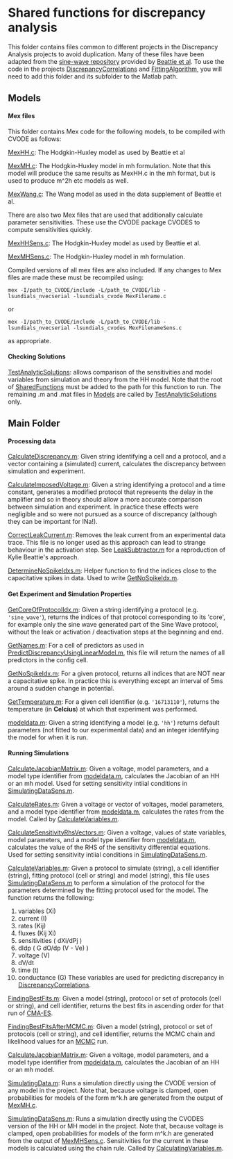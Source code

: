 # Shared functions for discrepancy analysis

This folder contains files common to different projects in the Discrepancy Analysis projects to avoid duplication. Many of these files have been adapted from the [sine-wave repository](https://github.com/mirams/sine-wave) provided by [Beattie et al](https://physoc.onlinelibrary.wiley.com/doi/abs/10.1113/JP275733). To use the code in the projects [DiscrepancyCorrelations](https://github.com/JohnWalmsley/DiscrepancyCorrelations) and [FittingAlgorithm](https://github.com/JohnWalmsley/FittingAlgorithm), you will need to add this folder and its subfolder to the Matlab path.

## Models


#### Mex files

This folder contains Mex code for the following models, to be compiled with CVODE as follows:

[MexHH.c](Models/MexHH.c): The Hodgkin-Huxley model as used by Beattie et al

[MexMH.c](Models/MexMH.c): The Hodgkin-Huxley model in mh formulation. Note that this model will produce the same results as MexHH.c in the mh format, but is used to produce m^2h etc models as well.

[MexWang.c](Models/MexWang.c): The Wang model as used in the data supplement of Beattie et al.

There are also two Mex files that are used that additionally calculate parameter sensitivities. These use the CVODE package CVODES to compute sensitivities quickly.

[MexHHSens.c](Models/MexHHSens.c): The Hodgkin-Huxley model as used by Beattie et al.

[MexMHSens.c](Models/MexMHSens.c): The Hodgkin-Huxley model in mh formulation.

Compiled versions of all mex files are also included. If any changes to Mex files are made these must be recompiled using:

`mex -I/path_to_CVODE/include -L/path_to_CVODE/lib -lsundials_nvecserial -lsundials_cvode MexFilename.c`

or

`mex -I/path_to_CVODE/include -L/path_to_CVODE/lib -lsundials_nvecserial -lsundials_cvodes MexFilenameSens.c`

as appropriate.


#### Checking Solutions

[TestAnalyticSolutions](Models/TestAnalyticSolutions.m): allows comparison of the sensitivities and model variables from simulation and theory from the HH model. Note that the root of [SharedFunctions](https://github.com/JohnWalmsley/SharedFunctions) must be added to the path for this function to run. The remaining .m and .mat files in [Models](Models/) are called by [TestAnalyticSolutions](Models/TestAnalyticSolutions.m) only.


## Main Folder

#### Processing data

[CalculateDiscrepancy.m](CalculateDiscrepancy.m): Given string identifying a cell and a protocol, and a vector containing a (simulated) current, calculates the discrepancy between simulation and experiment.

[CalculateImposedVoltage.m](CalculateImposedVoltage.m): Given a string identifying a protocol and a time constant, generates a modified protocol that represents the delay in the amplifier and so in theory should allow a more accurate comparison between simulation and experiment. In practice these effects were negligible and so were not pursued as a source of discrepancy (although they can  be important for INa!).

[CorrectLeakCurrent.m](CorrectLeakCurrent.m): Removes the leak current from an experimental data trace. This file is no longer used as this approach can lead to strange behaviour in the activation step. See [LeakSubtractor.m](https://github.com/JohnWalmsley/Kylie-Sine-Wave-Data/blob/master/LeakSubtractor.m) for a reproduction of Kylie Beattie's approach.

[DetermineNoSpikeIdxs.m](DetermineNoSpikeIdxs.m): Helper function to find the indices close to the capacitative spikes in data. Used to write [GetNoSpikeIdx.m](GetNoSpikeIdx.m).

#### Get Experiment and Simulation Properties

[GetCoreOfProtocolIdx.m](GetCoreOfProtocolIdx.m): Given a string identifying a protocol (e.g. `'sine_wave'`), returns the indices of that protocol corresponding to its 'core', for example only the sine wave generated part of the Sine Wave protocol, without the leak or activation / deactivation steps at the beginning and end.

[GetNames.m](GetNames.m): For a cell of predictors as used in [PredictDiscrepancyUsingLinearModel.m](https://github.com/JohnWalmsley/DiscrepancyCorrelations/blob/master/Code/PredictDiscrepancyUsingLinearModel.m), this file will return the names of all predictors in the config cell.

[GetNoSpikeIdx.m](GetNoSpikeIdx.m): For a given protocol, returns all indices that are NOT near a capacitative spike. In practice this is everything except an interval of 5ms around a sudden change in potential.

[GetTemperature.m](GetTemperature.m): For a given cell identifier (e.g. `'16713110'`), returns the temperature (in **Celcius**) at which that experiment was performed.

[modeldata.m](modeldata.m): Given a string identifying a model (e.g. `'hh'`) returns default parameters (not fitted to our experimental data) and an integer identifying the model for when it is run.

#### Running Simulations

[CalculateJacobianMatrix.m](CalculatingJacobianMatrix.m): Given a voltage, model parameters, and a model type identifier from [modeldata.m](modeldata.m), calculates the Jacobian of an HH or an mh model. Used for setting sensitivity intiial conditions in [SimulatingDataSens.m](SimulatingDataSens.m).

[CalculateRates.m](CalculatingRates.m): Given a voltage or vector of voltages, model parameters, and a model type identifier from [modeldata.m](modeldata.m), calculates the rates from the model. Called by [CalculateVariables.m](CalculateVariables.m).

[CalculateSensitivityRhsVectors.m](CalculateSensitivityRhsVectors.m): Given a voltage, values of state variables, model parameters, and a model type identifier from [modeldata.m](modeldata.m), calculates the value of the RHS of the sensitivity differential equations. Used for setting sensitivity intiial conditions in [SimulatingDataSens.m](SimulatingDataSens.m).

[CalculateVariables.m](CalculateVariables.m): Given a protocol to simulate (string), a cell identifier (string), fitting protocol (cell or string) and model (string), this file uses [SimulatingDataSens.m](SimulatingDataSens.m) to perform a simulation of the protocol for the parameters determined by the fitting protocol used for the model. The function returns the following:
1. variables (Xi)
1. current (I)
1. rates (Kij)
1. fluxes (Kij Xi)
1. sensitivities ( dXi/dPj )
1. dIdp ( G dO/dp (V - Ve) )
1. voltage (V)
1. dV/dt
1. time (t)
1. conductance (G)
These variables are used for predicting discrepancy in [DiscrepancyCorrelations](https://github.com/JohnWalmsley/DiscrepancyCorrelations/).

[FindingBestFits.m](FindingBestFits.m): Given a model (string), protocol or set of protocols (cell or string), and cell identifier, returns the best fits in ascending order for that run of [CMA-ES](https://github.com/JohnWalmsley/FittingAlgorithm/blob/master/Code/cmaes.m).

[FindingBestFitsAfterMCMC.m](FindingBestFitsAfterMCMC.m): Given a model (string), protocol or set of protocols (cell or string), and cell identifier, returns the MCMC chain and likelihood values for an [MCMC](https://github.com/JohnWalmsley/FittingAlgorithm/blob/master/Code/AdaptiveMCMCStartingBestCMAES.m) run.

[CalculateJacobianMatrix.m](CalculatingJacobianMatrix.m): Given a voltage, model parameters, and a model type identifier from [modeldata.m](modeldata.m), calculates the Jacobian of an HH or an mh model.

[SimulatingData.m](SimulatingData.m): Runs a simulation directly using the CVODE version of any model in the project. Note that, because voltage is clamped, open probabilities for models of the form m^k.h are generated from the output of [MexMH.c](Models/MexMH.c).

[SimulatingDataSens.m](SimulatingDataSens.m): Runs a simulation directly using the CVODES version of the HH or MH model in the project. Note that, because voltage is clamped, open probabilities for models of the form m^k.h are generated from the output of [MexMHSens.c](Models/MexMHSens.c). Sensitivities for the current in these models is calculated using the chain rule. Called by [CalculatingVariables.m](CalculatingVariables.m).



